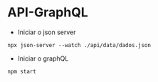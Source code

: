 # API-GraphQL

* Iniciar o json server
```
npx json-server --watch ./api/data/dados.json
```
* Iniciar o graphQL
```
npm start
```
